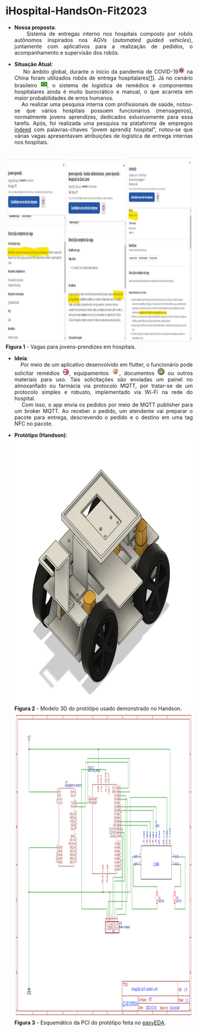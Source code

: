 # iHospital-HandsOn-Fit2023
<div style="text-align: justify"> 
	
- **Nossa proposta**:<br>&nbsp;&nbsp;&nbsp;&nbsp;Sistema de entregas interno nos hospitais composto por robôs autônomos inspirados nos AGVs (*automated guided vehicles*), juntamente com aplicativos para a realização de pedidos, o acompanhamento e supervisão dos robôs. 

- **Situação Atual**:<br>&nbsp;&nbsp;&nbsp;&nbsp;No âmbito global, durante o início da pandemia de COVID-19<img src="README_img\covid19.svg" width="17" height="17" alt="covid" /> na China foram utilizados robôs de entrega hospitalares[[1]]. Já no cenário brasileiro <img src="README_img\brazil.svg" width="17" height="17" alt="brazil" />, o sistema de logística de remédios e componentes hospitalares ainda é muito burocrático e manual, o que acarreta em maior probabilidades de erros humanos.<br>&nbsp;&nbsp;&nbsp;&nbsp;Ao realizar uma pesquisa interna com profissionais de saúde, notou-se que vários hospitais possuem funcionários (mensageiros), normalmente jovens aprendizes, dedicados exlusivamente para essa tarefa.
Após, foi realizada uma pesquisa na plataforma de empregos [indeed] com palavras-chaves “jovem aprendiz hospital”, notou-se que várias vagas apresentavam atribuições de logística de entrega internas nos hospitais.

<br><img src="README_img\Vagas_indeed.png" width="1389" height="500" alt="indeed"><br>**Figura 1** - Vagas para jovens-prendizes em hospitais.


 [1]: https://news.cgtn.com/news/2020-02-02/Hospitals-in-coronavirus-hit-Wuhan-use-medicine-delivery-robots-NKyRHprLry/index.html
	
 [indeed]: https://br.indeed.com/
	
- **Ideia**:<br>&nbsp;&nbsp;&nbsp;&nbsp;Por meio de um aplicativo desenvolvido em flutter, o funcionário pode solicitar remédios <img src="README_img\remedio.svg" width="17" height="17" alt="remedio" />, equipamentos <img src="README_img\ferramenta.svg" width="20" height="20" alt="ferramenta" />, documentos <img src="README_img\documentos.svg" width="19" height="19" alt="documento" /> ou outros materiais para uso. Tais solicitações são enviadas um painel no almoxarifado ou farmácia via protocolo MQTT, por tratar-se de um protocolo simples e robusto, implementado via Wi-Fi na rede do hospital.<br>&nbsp;&nbsp;&nbsp;&nbsp;Com isso, o app envia os pedidos por meio de MQTT publisher para um broker MQTT. Ao receber o pedido, um atendente vai preparar o pacote para entrega, descrevendo o pedido e o destino em uma tag NFC no pacote.

	
- **Protótipo (Handson)**:<br><img src="README_img\prototipo_montado.png" width="930" height="716" alt="indeed"><br>**Figura 2** - Modelo 3D do protótipo usado demonstrado no Handson.<br><img src="README_img\Schematic_iHospital.png" width="1169" height="826" alt="indeed"><br>**Figura 3** - Esquemático da PCI do protótipo feita no [easyEDA].
	
[easyEDA]: https://oshwlab.com/luiz.acciari/ihospital
</div>
